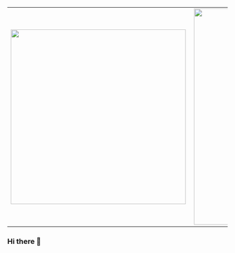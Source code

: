 <center>
  <table>
    <tr>
        <td><img width="400px" align="left" src="https://github-readme-stats.vercel.app/api/top-langs/?username=everttonbs&hide=html&layout=compact&theme=maroongold" /></td>
        <td><img width="495px" align="left" src="https://github-readme-stats.vercel.app/api?username=everttonbs&theme=maroongold&show_icons=true" /></td>      
    </tr>   
  </table>
</center> 

### Hi there 👋

<!--
**everttonbs/everttonbs** is a ✨ _special_ ✨ repository because its `README.md` (this file) appears on your GitHub profile.

Here are some ideas to get you started:

- 🔭 I’m currently working on ...
- 🌱 I’m currently learning ...
- 👯 I’m looking to collaborate on ...
- 🤔 I’m looking for help with ...
- 💬 Ask me about ...
- 📫 How to reach me: ...
- 😄 Pronouns: ...
- ⚡ Fun fact: ...
-->
